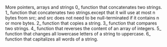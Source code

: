 More pointers, arrays and strings
0_  function that concatenates two strings.
1_ function that concatenates two strings.except that it will use at most n bytes from src; and src does not need to be null-terminated if it contains n or more bytes.
2_ function that copies a string.
3_  function that compares two strings.
4_  function that reverses the content of an array of integers.
5_  function that changes all lowercase letters of a string to uppercase.
6_ function that capitalizes all words of a string.
